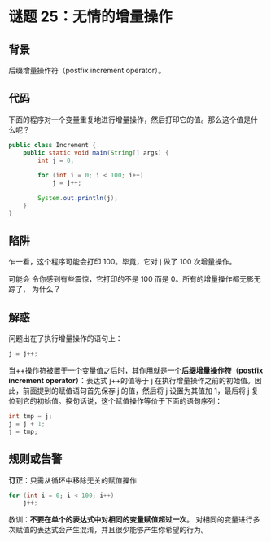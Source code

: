 # 谜题 25：无情的增量操作  

## 背景

后缀增量操作符（postfix increment operator）。

## 代码

下面的程序对一个变量重复地进行增量操作，然后打印它的值。那么这个值是什 么呢？

```java
public class Increment {
    public static void main(String[] args) { 
        int j = 0;
        
        for (int i = 0; i < 100; i++)
            j = j++;
        
        System.out.println(j);
    }
}
```

## 陷阱

乍一看，这个程序可能会打印 100。毕竟，它对 j 做了 100 次增量操作。

可能会 令你感到有些震惊，它打印的不是 100 而是 0。所有的增量操作都无影无踪了， 为什么？   

## 解惑

问题出在了执行增量操作的语句上： 

```java
j = j++;
```

当++操作符被置于一个变量值之后时，其作用就是一个**后缀增量操作符（postfix increment operator）**：表达式 j++的值等于 j 在执行增量操作之前的初始值。因此，前面提到的赋值语句首先保存 j 的值，然后将 j 设置为其值加 1，最后将 j 复位到它的初始值。换句话说，这个赋值操作等价于下面的语句序列： 

```java
int tmp = j;
j = j + 1;
j = tmp; 
```

## 规则或告警

**订正**：只需从循环中移除无关的赋值操作 

```java
for (int i = 0; i < 100; i++)
    j++;  
```

教训：**不要在单个的表达式中对相同的变量赋值超过一次**。 对相同的变量进行多次赋值的表达式会产生混淆，并且很少能够产生你希望的行为。 

